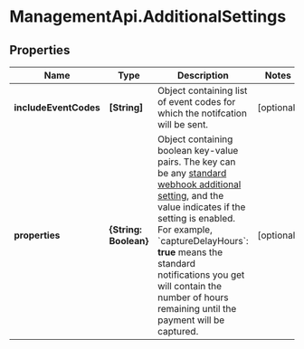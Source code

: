 # ManagementApi.AdditionalSettings

## Properties

Name | Type | Description | Notes
------------ | ------------- | ------------- | -------------
**includeEventCodes** | **[String]** | Object containing list of event codes for which the notifcation will be sent.  | [optional] 
**properties** | **{String: Boolean}** | Object containing boolean key-value pairs. The key can be any [standard webhook additional setting](https://docs.adyen.com/development-resources/webhooks/additional-settings), and the value indicates if the setting is enabled. For example, &#x60;captureDelayHours&#x60;: **true** means the standard notifications you get will contain the number of hours remaining until the payment will be captured. | [optional] 



